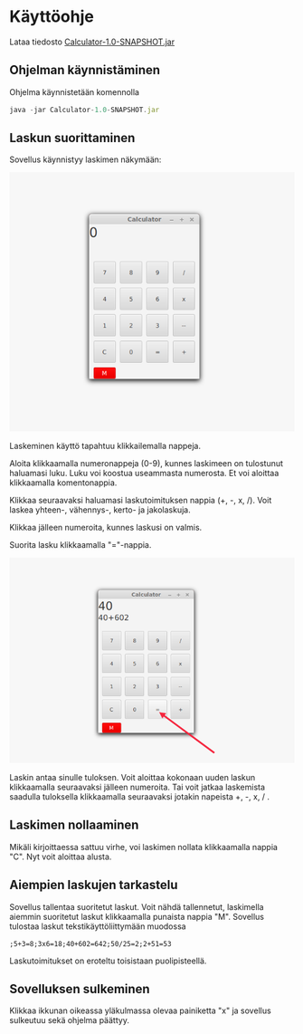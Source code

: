 # Käyttöohje

Lataa tiedosto [Calculator-1.0-SNAPSHOT.jar](https://github.com/jarvsini/ot-harjoitustyo/releases/tag/viikko7)

## Ohjelman käynnistäminen

Ohjelma käynnistetään komennolla

```javascript
java -jar Calculator-1.0-SNAPSHOT.jar
```
## Laskun suorittaminen

Sovellus käynnistyy laskimen näkymään:

![gui](https://github.com/jarvsini/ot-harjoitustyo/blob/master/dokumentaatio/kuvat/gui.png)

Laskeminen käyttö tapahtuu klikkailemalla nappeja.

Aloita klikkaamalla numeronappeja (0-9), kunnes laskimeen on tulostunut haluamasi luku. 
Luku voi koostua useammasta numerosta. Et voi aloittaa klikkaamalla komentonappia.

Klikkaa seuraavaksi haluamasi laskutoimituksen nappia (+, -, x, /). Voit laskea yhteen-, vähennys-, kerto- ja jakolaskuja.

Klikkaa jälleen numeroita, kunnes laskusi on valmis.

Suorita lasku klikkaamalla "="-nappia.

![ohje](https://github.com/jarvsini/ot-harjoitustyo/blob/master/dokumentaatio/kuvat/ohje.png)

Laskin antaa sinulle tuloksen. Voit aloittaa kokonaan uuden laskun klikkaamalla seuraavaksi jälleen numeroita.
Tai voit jatkaa laskemista saadulla tuloksella klikkaamalla seuraavaksi jotakin napeista +, -, x, / .

## Laskimen nollaaminen

Mikäli kirjoittaessa sattuu virhe, voi laskimen nollata klikkaamalla nappia "C". Nyt voit aloittaa alusta.

## Aiempien laskujen tarkastelu

Sovellus tallentaa suoritetut laskut. Voit nähdä tallennetut, laskimella aiemmin suoritetut laskut klikkaamalla
punaista nappia "M". Sovellus tulostaa laskut tekstikäyttöliittymään muodossa

```
;5+3=8;3x6=18;40+602=642;50/25=2;2+51=53
```

Laskutoimitukset on eroteltu toisistaan puolipisteellä.

## Sovelluksen sulkeminen

Klikkaa ikkunan oikeassa yläkulmassa olevaa painiketta "x" ja sovellus sulkeutuu sekä ohjelma päättyy.

